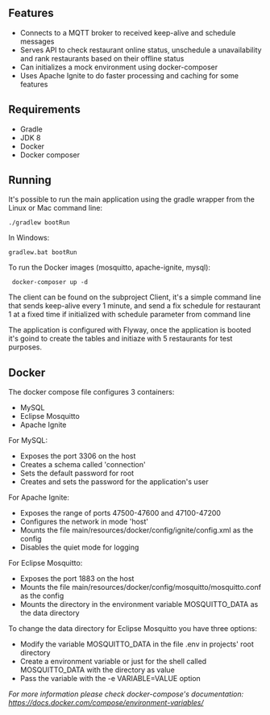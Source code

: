 ## Features
* Connects to a MQTT broker to received keep-alive and schedule messages
* Serves API to check restaurant online status, unschedule a unavailability and rank restaurants
based on their offline status
* Can initializes a mock environment using docker-composer
* Uses Apache Ignite to do faster processing and caching for some features

## Requirements
* Gradle
* JDK 8
* Docker
* Docker composer

## Running
It's possible to run the main application using the gradle wrapper from the Linux or Mac command
line:

    ./gradlew bootRun

In Windows:

    gradlew.bat bootRun

To run the Docker images (mosquitto, apache-ignite, mysql):

     docker-composer up -d

The client can be found on the subproject Client, it's a simple command line that sends keep-alive
every 1 minute, and send a fix schedule for restaurant 1 at a fixed time if initialized with
schedule parameter from command line

The application is configured with Flyway, once the application is booted it's goind to create the
tables and initiaze with 5 restaurants for test purposes.


## Docker

The docker compose file configures 3 containers:
- MySQL
- Eclipse Mosquitto
- Apache Ignite

For MySQL:
- Exposes the port 3306 on the host
- Creates a schema called 'connection'
- Sets the default password for root
- Creates and sets the password for the application's user

For Apache Ignite:
- Exposes the range of ports 47500-47600 and 47100-47200
- Configures the network in mode 'host'
- Mounts the file main/resources/docker/config/ignite/config.xml as the config
- Disables the quiet mode for logging

For Eclipse Mosquitto:
- Exposes the port 1883 on the host
- Mounts the file main/resources/docker/config/mosquitto/mosquitto.conf as the config
- Mounts the directory in the environment variable MOSQUITTO_DATA as the data directory

To change the data directory for Eclipse Mosquitto you have three options:
- Modify the variable MOSQUITTO_DATA in the file .env in projects' root directory
- Create a environment variable or just for the shell called MOSQUITTO_DATA with the directory as value
- Pass the variable with the -e VARIABLE=VALUE option

*For more information please check docker-compose's documentation:
https://docs.docker.com/compose/environment-variables/*
